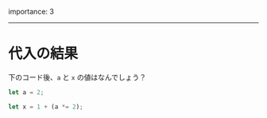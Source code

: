 importance: 3

---

# 代入の結果

下のコード後、`a` と `x` の値はなんでしょう？

```js
let a = 2;

let x = 1 + (a *= 2);
```
